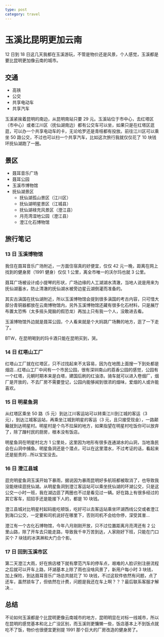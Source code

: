 ```yaml
---
type: post
category: travel
---
```


# 玉溪比昆明更加云南

12 日到 18 日这几天我都在玉溪游玩，不管是物价还是风景，个人感觉，玉溪都是要比昆明更加像云南的城市。

## 交通

- 高铁
- 公交
- 共享电动车
- 共享汽车

玉溪紧挨着昆明的南边，从昆明南站只要 29 元。玉溪站位于市中心，去红塔区（市中心）或者江川区（抚仙湖南边）都有公交车可以坐，如果只是在红塔区逛逛，可以办一个共享电动车的卡，无论哈罗还是青桔都有投放。前往江川区可以乘坐 50 路公交，不过也可以扫一个共享汽车，比如这次旅行我就仅仅花了 10 块钱环抚仙湖跑了一圈。

## 景区

- 聂耳音乐广场
- 聂耳公园
- 玉溪市博物馆
- 抚仙湖景区
  - 抚仙湖孤山景区（江川区）
  - 抚仙湖明星景区（江城县）
  - 抚仙湖禄充风景区（澄江县）
  - 月亮湾湿地公园（澄江县）
  - 澄江化石博物馆

## 旅行笔记

### 13 日 玉溪博物馆

我住在聂耳音乐广场附近，一方面住宿真的好便宜，仅仅 42 元一晚，距离在网上找到的健身房（1991 健身）仅仅 1 公里，离全市唯一的沃尔玛也就 3 公里。

聂耳广场被设计成小提琴的形状，广场边缘的人工湖湖水清澈，当地人说是用来为抚仙湖蓄水，防止清澈的抚仙湖水被旁边星云湖倒灌而准备的。

其实古滇国在抚仙湖附近，所以玉溪博物馆会提到很多滇国的考古内容，只可惜大部分青铜器都放在云南博物馆内，另外玉溪博物馆还藏有很多化石材料，只是展厅布置太恐怖（太多摇头晃脑的假恐龙）再加上只有我一个人，没敢进去看。

玉溪博物馆外边就是聂耳公园，个人看来就是个大妈跳广场舞的地方，逛了一下走了。

BTW，在昆明喝到的玛卡酒只能在昆明买到，哭。

### 14 日 红塔山工厂

红塔山工厂就在红塔区，只不过找起来不太容易，因为在地图上面搜一下到处都是烟店...红塔山工厂中间有一个市民公园，很有深圳南山的荔香公园的感觉，公园有一个红塔，元朝时期本来是白塔，建国后刷的红油漆。骑车就可以进入卷烟厂，烟厂是开放的，不去厂房不需要登记，公园内能够闻到很浓的烟味，爱烟的人或许能喜欢。

### 15 日 明星鱼洞

从红塔区乘坐 50 路（5 元）到达江川客运站可以转乘江川到江城的客运（3 元），到达江城客运站，再乘坐江城到明星的客运（3 元，且只接受现金），一路颠簸就到达明星村。明星村是个鸟不拉屎的地方，如果指望在明星村吃饭你可以放弃了，除了蹭村民的厨房，根本没有饭店。

明星鱼洞在明星村北方 1 公里处，这里因为地形有很多连通湖水的山洞，当地渔民会在山洞中捕鱼。明星鱼洞还是个潜点，可以在这里潜水，不过考证的话，看起来还是挺贵的...所以宝宝没去。

### 16 日 澄江县城

逛完明星鱼洞玉溪开始下暴雨，据说因为暴雨昆明好多航班都被取消了，也导致我没能继续逛抚仙湖。从明星鱼洞到澄江客运站可以乘坐抚仙湖的环湖公交，只是这公交一小时一班，我在湖边逛了两圈也不过是看见过一辆。好在路上有很多经过的其它客车，招招手还是能接下人的，都是 10 块钱。

澄江县城对比明星村起码能吃顿饭，吃好可以去客运站乘坐环湖西线公交或者澄江到海口公交，一定要和司机说好在哪里下，否则司机不会给你停，深受其害...

澄江有一个古化石博物馆，今年八月刚刚开放，只不过位置距离月亮湾还有 2 公里山路，除了开车去只能走路，导致我千辛万苦到达，人家刚好下班，只能在门口买个 7 块钱的冰淇淋和大门合个影。

### 17 日 回到玉溪市区

第二天澄江大雨，好在旅店楼下就有摩范汽车的停车点，艰难的人脸识别注册流程之后就可以开车上路，环湖基本上除了雨也没啥风景了，新用户每小时 3 块钱，加上保险，到达聂耳音乐广场总共就花了 10 块钱，不过这软件依然有问题，点了还车，虽然锁车了，但依然在计费，问题是我还在车上啊？？？最后联系客服才解决...

## 总结

不论如何玉溪都是个比昆明更像云南城市的地方，昆明明显在对标一线城市，所以在昆明的感觉基本和北上广没区别，而玉溪则更慵懒一些，饭店基本上不到饭点就吃不了饭，物价也很便宜更别提 1991 那个巨大的厂房改造的健身房了。
